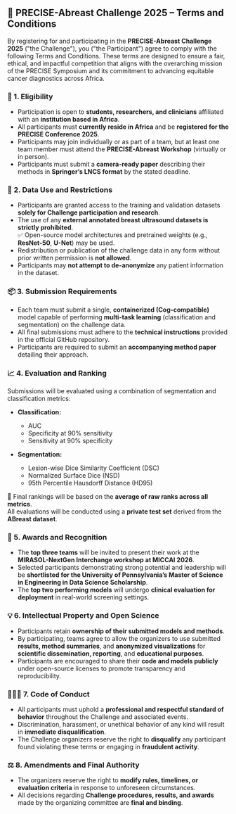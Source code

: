## 📜 PRECISE-Abreast Challenge 2025 – Terms and Conditions

By registering for and participating in the **PRECISE-Abreast Challenge 2025** ("the Challenge"), you ("the Participant") agree to comply with the following Terms and Conditions. These terms are designed to ensure a fair, ethical, and impactful competition that aligns with the overarching mission of the PRECISE Symposium and its commitment to advancing equitable cancer diagnostics across Africa.

### 🔐 1. Eligibility
- Participation is open to **students, researchers, and clinicians** affiliated with an **institution based in Africa**.
- All participants must **currently reside in Africa** and be **registered for the PRECISE Conference 2025**.
- Participants may join individually or as part of a team, but at least one team member must attend the **PRECISE-Abreast Workshop** (virtually or in person).
- Participants must submit a **camera-ready paper** describing their methods in **Springer’s LNCS format** by the stated deadline.

### 📂 2. Data Use and Restrictions
- Participants are granted access to the training and validation datasets **solely for Challenge participation and research**.
- The use of any **external annotated breast ultrasound datasets is strictly prohibited**.  
  ✅ Open-source model architectures and pretrained weights (e.g., **ResNet-50**, **U-Net**) may be used.
- Redistribution or publication of the challenge data in any form without prior written permission is **not allowed**.
- Participants may **not attempt to de-anonymize** any patient information in the dataset.

### 📦 3. Submission Requirements
- Each team must submit a single, **containerized (Cog-compatible)** model capable of performing **multi-task learning** (classification and segmentation) on the challenge data.
- All final submissions must adhere to the **technical instructions** provided in the official GitHub repository.
- Participants are required to submit an **accompanying method paper** detailing their approach.

### 📈 4. Evaluation and Ranking
Submissions will be evaluated using a combination of segmentation and classification metrics:

- **Classification:**  
  - AUC  
  - Specificity at 90% sensitivity  
  - Sensitivity at 90% specificity

- **Segmentation:**  
  - Lesion-wise Dice Similarity Coefficient (DSC)  
  - Normalized Surface Dice (NSD)  
  - 95th Percentile Hausdorff Distance (HD95)

🏁 Final rankings will be based on the **average of raw ranks across all metrics**.  
All evaluations will be conducted using a **private test set** derived from the **ABreast dataset**.

### 🏅 5. Awards and Recognition
- The **top three teams** will be invited to present their work at the **MIRASOL-NextGen Interchange workshop at MICCAI 2026**.
- Selected participants demonstrating strong potential and leadership will be **shortlisted for the University of Pennsylvania’s Master of Science in Engineering in Data Science Scholarship**.
- The **top two performing models** will undergo **clinical evaluation for deployment** in real-world screening settings.

### 💡 6. Intellectual Property and Open Science
- Participants retain **ownership of their submitted models and methods**.
- By participating, teams agree to allow the organizers to use submitted **results, method summaries**, and **anonymized visualizations** for **scientific dissemination, reporting**, and **educational purposes**.
- Participants are encouraged to share their **code and models publicly** under open-source licenses to promote transparency and reproducibility.

### 🙋🏿‍♂️ 7. Code of Conduct
- All participants must uphold a **professional and respectful standard of behavior** throughout the Challenge and associated events.
- Discrimination, harassment, or unethical behavior of any kind will result in **immediate disqualification**.
- The Challenge organizers reserve the right to **disqualify** any participant found violating these terms or engaging in **fraudulent activity**.

### ⚖️ 8. Amendments and Final Authority
- The organizers reserve the right to **modify rules, timelines, or evaluation criteria** in response to unforeseen circumstances.
- All decisions regarding **Challenge procedures, results, and awards** made by the organizing committee are **final and binding**.
